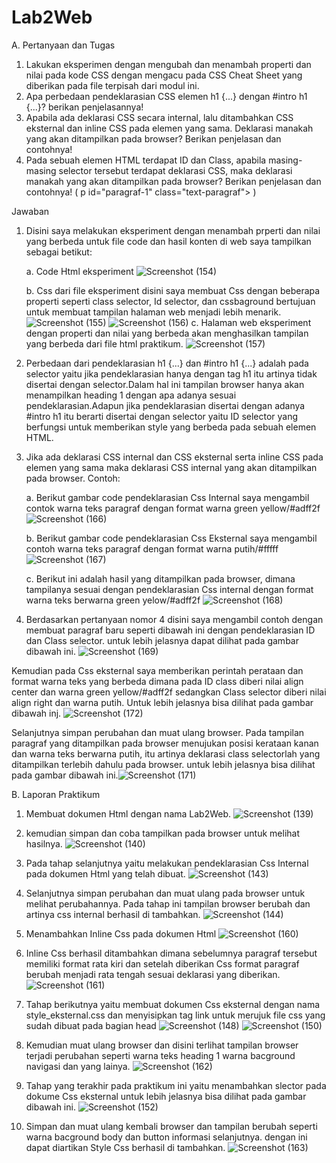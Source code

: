 # Lab2Web
A. Pertanyaan dan Tugas
1. Lakukan eksperimen dengan mengubah dan menambah properti dan nilai pada kode CSS 
dengan mengacu pada CSS Cheat Sheet yang diberikan pada file terpisah dari modul ini.
2. Apa perbedaan pendeklarasian CSS elemen h1 {...} dengan #intro h1 {...}? berikan 
penjelasannya!
3. Apabila ada deklarasi CSS secara internal, lalu ditambahkan CSS eksternal dan inline CSS pada 
elemen yang sama. Deklarasi manakah yang akan ditampilkan pada browser? Berikan 
penjelasan dan contohnya!
4. Pada sebuah elemen HTML terdapat ID dan Class, apabila masing-masing selector tersebut 
terdapat deklarasi CSS, maka deklarasi manakah yang akan ditampilkan pada browser? 
Berikan penjelasan dan contohnya! ( p id="paragraf-1" class="text-paragraf"> )

Jawaban

1. Disini saya melakukan eksperiment dengan menambah prperti dan nilai yang berbeda untuk file code dan hasil konten di    web saya tampilkan sebagai betikut:

   a. Code Html eksperiment
![Screenshot (154)](https://user-images.githubusercontent.com/101716699/159901513-efa27955-8223-465e-968b-9cd00418d536.png)

   b. Css dari file eksperiment
   disini saya membuat Css dengan beberapa properti seperti class selector, Id selector, dan cssbaground bertujuan        untuk membuat tampilan halaman web menjadi lebih menarik.
![Screenshot (155)](https://user-images.githubusercontent.com/101716699/159901529-05a0e01f-3ff3-441d-9b8d-759b50157500.png)
![Screenshot (156)](https://user-images.githubusercontent.com/101716699/159901533-b89b4fa4-7726-4e01-bedf-8175f62db383.png)
   c. Halaman web eksperiment
   dengan properti dan nilai yang berbeda akan menghasilkan tampilan yang berbeda dari file html praktikum.
![Screenshot (157)](https://user-images.githubusercontent.com/101716699/159901542-b450998c-7b00-4ed1-aa3f-4d5f5e84d2db.png)

2. Perbedaan dari pendeklarasian h1 {...} dan #intro h1 {...} adalah pada selector yaitu jika pendeklarasian hanya        dengan tag h1 itu artinya tidak disertai dengan selector.Dalam hal ini tampilan browser hanya akan menampilkan          heading 1 dengan apa adanya sesuai pendeklarasian.Adapun jika pendeklarasian disertai dengan adanya #intro h1 itu      berarti disertai dengan selector yaitu ID selector yang berfungsi untuk memberikan style yang berbeda pada sebuah
   elemen HTML.
   
3. Jika ada deklarasi CSS internal dan CSS eksternal serta inline CSS pada elemen yang sama maka deklarasi CSS internal    yang akan ditampilkan pada browser. Contoh:

   a. Berikut gambar code pendeklarasian Css Internal saya mengambil contok warna teks paragraf dengan format warna green yellow/#adff2f
![Screenshot (166)](https://user-images.githubusercontent.com/101716699/159928554-171b3c91-d210-4339-9c05-3bc4d23371c9.png)

   b. Berikut gambar code pendeklarasian Css Eksternal saya mengambil contoh warna teks paragraf dengan format warna putih/#fffff
![Screenshot (167)](https://user-images.githubusercontent.com/101716699/159929031-4cfad210-0468-47ec-b8be-38753b69bd7c.png)

   c. Berikut ini adalah hasil yang ditampilkan pada browser, dimana tampilanya sesuai dengan pendeklarasian Css             internal dengan format warna teks berwarna green yelow/#adff2f
![Screenshot (168)](https://user-images.githubusercontent.com/101716699/159929244-493c323a-68d9-419e-ac46-b12af585c8b2.png)

4. Berdasarkan pertanyaan nomor 4 disini saya mengambil contoh dengan membuat paragraf baru seperti dibawah ini dengan pendeklarasian ID dan Class selector. untuk lebih jelasnya dapat dilihat pada gambar dibawah ini.
![Screenshot (169)](https://user-images.githubusercontent.com/101716699/159933518-99383b13-0c21-4611-956b-48daa01dd9bf.png)

Kemudian pada Css eksternal saya memberikan perintah perataan dan format warna teks yang berbeda dimana pada ID class diberi nilai align center dan warna green yellow/#adff2f sedangkan Class selector diberi nilai align right dan warna putih. Untuk lebih jelasnya bisa dilihat pada gambar dibawah inj.
![Screenshot (172)](https://user-images.githubusercontent.com/101716699/159935860-4665f954-55ad-41a9-bfaa-47426bc1a7b9.png)

Selanjutnya simpan perubahan dan muat ulang browser. Pada tampilan paragraf yang ditampilkan pada browser menujukan posisi kerataan kanan dan warna teks berwarna putih, itu artinya deklarasi class selectorlah yang ditampilkan terlebih dahulu pada browser. untuk lebih jelasnya bisa dilihat pada gambar dibawah ini.![Screenshot (171)](https://user-images.githubusercontent.com/101716699/159936623-b52961ca-9423-4717-bb31-3fb2072fbe9a.png)


B. Laporan Praktikum

1. Membuat dokumen Html dengan nama Lab2Web.
![Screenshot (139)](https://user-images.githubusercontent.com/101716699/159722969-ad3210f3-5b60-43aa-a62b-5a130f4de0c8.png)

2. kemudian simpan dan coba tampilkan pada browser untuk melihat hasilnya.
![Screenshot (140)](https://user-images.githubusercontent.com/101716699/159723121-055d13ad-971b-43a6-a59b-bd7ae4cb8124.png)

3. Pada tahap selanjutnya yaitu melakukan pendeklarasian Css Internal pada dokumen Html yang telah dibuat.
![Screenshot (143)](https://user-images.githubusercontent.com/101716699/159723132-27d259b7-4b25-4c9c-a689-c39bc2e0e22c.png)

4. Selanjutnya simpan perubahan dan muat ulang pada browser untuk melihat perubahannya. Pada tahap ini tampilan browser berubah dan artinya css internal berhasil di tambahkan.
![Screenshot (144)](https://user-images.githubusercontent.com/101716699/159723138-06d9d93d-c660-40a9-aff4-721ba4c16a61.png)

5. Menambahkan Inline Css pada dokumen Html
![Screenshot (160)](https://user-images.githubusercontent.com/101716699/159926509-766fb6c0-f0b1-416f-8fc8-b4d437361e44.png)


6. Inline Css berhasil ditambahkan dimana sebelumnya paragraf tersebut memiliki format rata kiri dan setelah diberikan Css format paragraf berubah menjadi rata tengah sesuai deklarasi yang diberikan.
![Screenshot (161)](https://user-images.githubusercontent.com/101716699/159926575-99426284-fa0c-4c25-a7cc-ead7a6aaa8c3.png)


7. Tahap berikutnya yaitu membuat dokumen Css eksternal dengan nama style_eksternal.css dan menyisipkan tag link untuk merujuk file css yang sudah dibuat pada bagian head
![Screenshot (148)](https://user-images.githubusercontent.com/101716699/159723160-2d5e8c4f-e2fe-400f-8ba5-357a05895f00.png)
![Screenshot (150)](https://user-images.githubusercontent.com/101716699/159723164-cbd9ad67-1ed7-4d68-b77b-dcb32e667f87.png)
   
8. Kemudian muat ulang browser dan disini terlihat tampilan browser terjadi perubahan seperti warna teks heading 1 warna bacground navigasi dan yang lainya.
![Screenshot (162)](https://user-images.githubusercontent.com/101716699/159926656-4df06c3e-8d0d-40b8-98c8-5e58a5eef585.png)


9. Tahap yang terakhir pada praktikum ini yaitu menambahkan slector pada dokume  Css eksternal untuk lebih jelasnya bisa dilihat pada gambar dibawah ini.
![Screenshot (152)](https://user-images.githubusercontent.com/101716699/159723177-01ce35e5-3f50-4085-8157-ce1dd6bb3588.png)

10. Simpan dan muat ulang kembali browser dan tampilan berubah seperti warna bacground body dan button informasi selanjutnya. dengan ini dapat diartikan Style Css berhasil di tambahkan.
![Screenshot (163)](https://user-images.githubusercontent.com/101716699/159926706-9318ff4b-b455-4d6e-8e91-aed18bf3c1f9.png)
